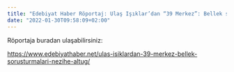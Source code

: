 ```yaml
---
title: "Edebiyat Haber Röportaj: Ulaş Işıklar’dan “39 Merkez”: Bellek soruşturmaları"
date: "2022-01-30T09:58:09+02:00"
---
```


Röportaja buradan ulaşabilirsiniz:

https://www.edebiyathaber.net/ulas-isiklardan-39-merkez-bellek-sorusturmalari-nezihe-altug/

